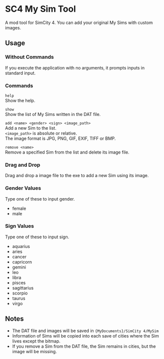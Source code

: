 # SC4 My Sim Tool

A mod tool for SimCity 4.
You can add your original My Sims with custom images.

## Usage

### Without Commands

If you execute the application with no arguments, it prompts inputs in standard input.

### Commands

`help`  
Show the help.

`show`  
Show the list of My Sims written in the DAT file.

`add <name> <gender> <sign> <image_path>`  
Add a new Sim to the list.  
`<image_path>` is absolute or relative.  
The image format is JPG, PNG, GIF, EXIF, TIFF or BMP.

`remove <name>`  
Remove a specified Sim from the list and delete its image file.

### Drag and Drop

Drag and drop a image file to the exe to add a new Sim using its image.

### Gender Values

Type one of these to input gender.

- female
- male

### Sign Values

Type one of these to input sign.

- aquarius
- aries
- cancer
- capricorn
- gemini
- leo
- libra
- pisces
- sagittarius
- scorpio
- taurus
- virgo

## Notes

- The DAT file and images will be saved in `{MyDocuments}/SimCity 4/MySim`
- Information of Sims will be copied into each save of cities where the Sim lives except the bitmap.
- If you remove a Sim from the DAT file, the Sim remains in cities, but the image will be missing.
